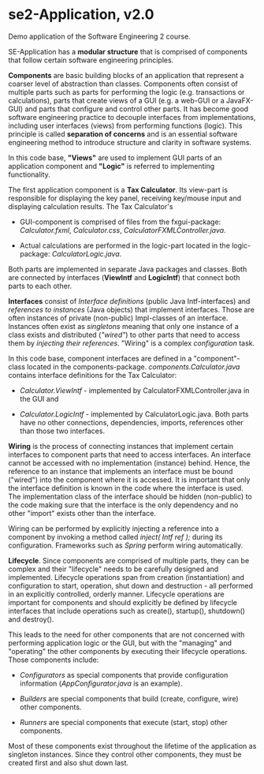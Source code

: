 # se2-Application, v2.0
Demo application of the Software Engineering 2 course.


SE-Application has a <b>modular structure</b> that is comprised of components that follow certain software engineering principles.

 <b>Components</b> are basic building blocks of an application that represent a coarser level of abstraction than classes. Components often consist of multiple parts such as parts for performing the logic (e.g. transactions or calculations), parts that create views of a GUI (e.g. a web-GUI or a JavaFX-GUI) and parts that configure and control other parts.
It has become good software engineering practice to decouple interfaces from implementations, including user interfaces (views) from performing functions (logic). This principle is called <b>separation of concerns</b> and is an essential software engineering method to introduce structure and clarity in software systems.

In this code base, <b>"Views"</b> are used to implement GUI parts of an application component and <b>"Logic"</b> is referred to implementing functionality.

The first application component is a <b>Tax Calculator</b>. Its view-part is responsible for displaying the key panel, receiving key/mouse input and displaying calculation results. The Tax Calculator's

* GUI-component is comprised of files from the fxgui-package: _Calculator.fxml_, _Calculator.css_, _CalculatorFXMLController.java_.

* Actual calculations are performed in the logic-part located in the logic-package: _CalculatorLogic.java_.

Both parts are implemented in separate Java packages and classes. Both are connected by interfaces (<b>ViewIntf</b> and <b>LogicIntf</b>) that connect both parts to each other.

<b>Interfaces</b> consist of <i>Interface definitions</i> (public Java Intf-interfaces) and <i>references to instances</i> (Java objects) that implement interfaces. Those are often instances of private (non-public) Impl-classes of an interface. Instances often exist as <i>singletons</i> meaning that only one instance of a class exists and distributed (<i>"wired"</i>) to other parts that need to access them by <i>injecting their references</i>. "Wiring" is a complex <i>configuration</i> task.

In this code base, component interfaces are defined in a "component"-class located in the components-package. _components.Calculator.java_ contains interface definitions for the Tax Calculator:

  * _Calculator.ViewIntf_ - implemented by CalculatorFXMLController.java in the GUI and

  * _Calculator.LogicIntf_ - implemented by CalculatorLogic.java. Both parts have no other connections, dependencies, imports, references other than 
  those two interfaces.

<b>Wiring</b> is the process of connecting instances that implement certain interfaces to component parts that need to access interfaces. An interface cannot be accessed with no implementation (instance) behind. Hence, the reference to an instance that implements an interface must be bound ("wired") into the component where it is accessed. It is important that only the interface definition is known in the code where the interface is used. The implementation class of the interface should be hidden (non-public) to the code making sure that the interface is the only dependency and no other "import" exists other than the interface.

Wiring can be performed by explicitly injecting a reference into a component by invoking a method called _inject( Intf ref );_ during its configuration. Frameworks such as _Spring_ perform wiring automatically.

<b>Lifecycle</b>. Since components are comprised of multiple parts, they can be complex and their "lifecycle" needs to be carefully designed and implemented. Lifecycle operations span from creation (instantiation) and configuration to start, operation, shut down and destruction - all performed in an explicitly controlled, orderly manner. Lifecycle operations are important for components and should explicitly be defined by lifecycle interfaces that include operations such as create(), startup(), shutdown() and destroy().

This leads to the need for other components that are not concerned with performing application logic or the GUI, but with the "managing" and "operating" the other components by executing their lifecycle operations. Those components include:

* _Configurators_ as special components that provide configuration information (_AppConfigurator.java_ is an example).

* _Builders_ are special components that build (create, configure, wire) other components.

* _Runners_ are special components that execute (start, stop) other components.

Most of these components exist throughout the lifetime of the application as singleton instances. Since they control other components, they must be created first and also shut down last.
